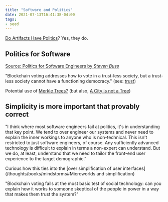 ```yaml
---
title: "Software and Politics"
date: 2021-07-13T16:41:38-04:00
tags:
- seed
---
```


[Do Artifacts Have Politics](thoughts/Do%20Artifacts%20Have%20Politics.md)? Yes, they do.

## Politics for Software
[Source: Politics for Software Engineers by *Steven Buss*](https://sbuss.substack.com/p/politics-for-software-engineers-part-2)

"Blockchain voting addresses how to vote in a trust-less society, but a trust-less society cannot have a functioning democracy." (see: [trust](thoughts/trust.md))

Potential use of [Merkle Trees?](https://en.wikipedia.org/wiki/Merkle_tree) (but also, [A City is not a Tree](thoughts/A%20City%20is%20not%20a%20Tree.md))

## Simplicity is more important that provably correct
"I think where most software engineers fail at politics, it's in understanding that key point. We tend to over engineer our systems and never need to explain the inner workings to anyone who is non-technical. This isn't restricted to just software engineers, of course. Any sufficiently advanced technology is difficult to explain in terms a non-expert can understand. But we do, at least, understand that we need to tailor the front-end user experience to the target demographic."

Curious how this ties into the [over simplification of user interfaces](/thoughts/books/mindstorms#Microworlds and simplification)

"Blockchain voting fails at the most basic test of social technology: can you explain how it works to someone skeptical of the people in power in a way that makes them trust the system?"